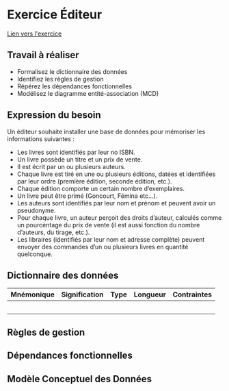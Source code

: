 # Exercice Éditeur

[Lien vers l'exercice](https://arfp.github.io/tp/databases/analyse/10-editeur)

## Travail à réaliser

- Formalisez le dictionnaire des données
- Identifiez les règles de gestion
- Répérez les dépendances fonctionnelles
- Modélisez le diagramme entité-association (MCD)

## Expression du besoin

Un éditeur souhaite installer une base de données pour mémoriser les informations suivantes :

- Les livres sont identifiés par leur no ISBN.
- Un livre possède un titre et un prix de vente.
- Il est écrit par un ou plusieurs auteurs.
- Chaque livre est tiré en une ou plusieurs éditions, datées et identifiées par leur ordre (première édition, seconde édition, etc.).
- Chaque édition comporte un certain nombre d’exemplaires.
- Un livre peut être primé (Goncourt, Fémina etc…).
- Les auteurs sont identifiés par leur nom et prénom et peuvent avoir un pseudonyme.
- Pour chaque livre, un auteur perçoit des droits d’auteur, calculés comme un pourcentage du prix de vente (il est aussi fonction du nombre d’auteurs, du tirage, etc.).
- Les libraires (identifiés par leur nom et adresse complète) peuvent envoyer des commandes d’un ou plusieurs livres en quantité quelconque.

## Dictionnaire des données

| Mnémonique | Signification | Type | Longueur | Contraintes 
| --- | --- | --- | --- | --- |
|  |  |  |  |  |
|  |  |  |  |  |
|  |  |  |  |  |
|  |  |  |  |  |
|  |  |  |  |  |

## Règles de gestion



## Dépendances fonctionnelles 



## Modèle Conceptuel des Données


